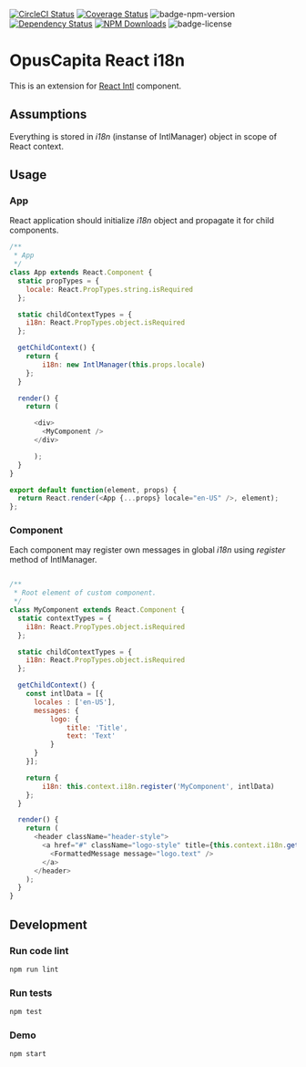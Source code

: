 [![CircleCI Status](https://circleci.com/gh/OpusCapita/react-i18n/tree/master.svg?style=shield&circle-token=:circle-token)](https://circleci.com/gh/OpusCapita/react-i18n)
[![Coverage Status](https://coveralls.io/repos/github/OpusCapita/react-i18n/badge.svg)](https://coveralls.io/github/OpusCapita/react-i18n)
![badge-npm-version](https://img.shields.io/npm/v/@opuscapita/react-i18n.svg)
[![Dependency Status](https://img.shields.io/david/OpusCapita/react-i18n.svg)](https://david-dm.org/OpusCapita/react-i18n)
[![NPM Downloads](https://img.shields.io/npm/dm/@opuscapita/react-i18n.svg)](https://npmjs.org/package/@opuscapita/react-i18n)
![badge-license](https://img.shields.io/github/license/OpusCapita/react-i18n.svg)


# OpusCapita React i18n

This is an extension for [React Intl](https://github.com/yahoo/react-intl) component.

## Assumptions

Everything is stored in _i18n_ (instanse of IntlManager) object in scope of React context.

## Usage

### App

React application should initialize _i18n_ object and propagate it for child components.

```javascript
/**
 * App
 */
class App extends React.Component {
  static propTypes = {
    locale: React.PropTypes.string.isRequired
  };

  static childContextTypes = {
    i18n: React.PropTypes.object.isRequired
  };

  getChildContext() {
    return {
        i18n: new IntlManager(this.props.locale)
    };
  }

  render() {
    return (

      <div>
        <MyComponent />
      </div>

      );
  }
}

export default function(element, props) {
  return React.render(<App {...props} locale="en-US" />, element);
};
```

### Component

Each component may register own messages in global _i18n_ using _register_ method of IntlManager.

```javascript

/**
 * Root element of custom component.
 */
class MyComponent extends React.Component {
  static contextTypes = {
    i18n: React.PropTypes.object.isRequired
  };

  static childContextTypes = {
    i18n: React.PropTypes.object.isRequired
  };

  getChildContext() {
    const intlData = [{
      locales : ['en-US'],
      messages: {
          logo: {
              title: 'Title',
              text: 'Text'
          }
      }
    }];

    return {
        i18n: this.context.i18n.register('MyComponent', intlData)
    };
  }

  render() {
    return (
      <header className="header-style">
        <a href="#" className="logo-style" title={this.context.i18n.getMessage('logo.title')}>
          <FormattedMessage message="logo.text" />
        </a>
      </header>
    );
  }
}

```

## Development

### Run code lint

```bash
npm run lint
```

### Run tests

```bash
npm test
```

### Demo

```bash
npm start
```
